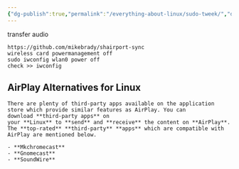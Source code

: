 ```yaml
---
{"dg-publish":true,"permalink":"/everything-about-linux/sudo-tweek/","dgPassFrontmatter":true,"noteIcon":""}
---
```


transfer audio 
	
	https://github.com/mikebrady/shairport-sync
	wireless card powermanagement off
	sudo iwconfig wlan0 power off
	check >> iwconfig


## AirPlay Alternatives for Linux

	There are plenty of third-party apps available on the application store which provide similar features as AirPlay. You can download **third-party apps** on your **Linux** to **send** and **receive** the content on **AirPlay**. The **top-rated** **third-party** **apps** which are compatible with AirPlay are mentioned below.
	
	- **Mkchromecast**
	- **Gnomecast**
	- **SoundWire**